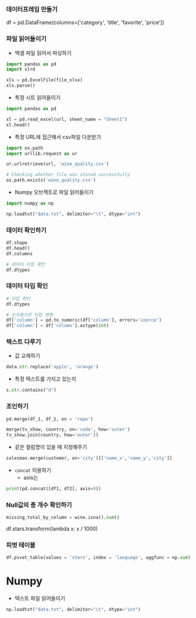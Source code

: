 ### 데이터프레임 만들기
df = pd.DataFrame(columns=['category', 'title', 'favorite', 'price'])



### 파일 읽어들이기
- 엑셀 파일 읽어서 파싱하기
```python
import pandas as pd
import xlrd

xls = pd.ExcelFile(file_xlsx)
xls.parse()
```

- 특정 시트 읽어들이기
```python
import pandas as pd

xl = pd.read_excel(url, sheet_name = "Sheet1")
xl.head()
```

- 특정 URL에 접근해서 csv파일 다운받기
```python
import os.path
import urllib.request as ur

ur.urlretrieve(url, 'wine_quality.csv')

# Checking whether file was stored successfully
os.path.exists('wine_quality.csv')
```

- Numpy 오브젝트로 파일 읽어들이기
```python
import numpy as np

np.loadtxt("data.txt", delimiter="\t", dtype="int")
```

### 데이터 확인하기
```python
df.shape
df.head()
df.columns

# 데이터 타입 확인
df.dtypes
```

### 데이터 타입 확인
```python
# 타입 확인
df.dtypes

# 숫자형으로 타입 변환
df['column'] = pd.to_numeric(df['column'], errors='coerce')
df['column'] = df['column'].astype(int)


```


### 텍스트 다루기

- 값 교체하기
```python
data.str.replace('apple', 'orange')
```

- 특정 텍스트를 가지고 있는지
```python
s.str.contains("d")
```


### 조인하기

```python
pd.merge(df_1, df_2, on = 'repo')

merge(tv_show, country, on='code', how='outer')
tv_show.join(country, how='outer'))
```

- 같은 컬럼명이 있을 때 지정해주기
```python
salesman.merge(customer, on='city')[['name_x','name_y','city']]
```

- `concat` 이용하기
  - axis는
```python
print(pd.concat([df1, df2], axis=0))
```


### Null값의 총 개수 확인하기
```python
missing_total_by_column = wine.isna().sum()
```

df.stars.transform(lambda x: x / 1000)

### 피벗 테이블
```python
df.pivot_table(values = 'stars', index = 'language', aggfunc = np.sum)
```


# Numpy

- 텍스트 파일 읽어들이기
```python
np.loadtxt("data.txt", delimiter="\t", dtype="int")
```
